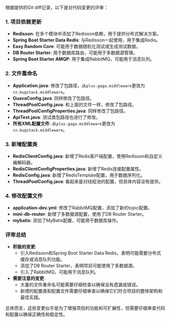 根据提供的Git diff记录，以下是对代码变更的评审：

### 1. 项目依赖更新
- **Redisson**: 在多个模块中添加了Redisson依赖，用于提供分布式解决方案。
- **Spring Boot Starter Data Redis**: 与Redisson一起使用，用于集成Redis。
- **Easy Random Core**: 可能用于数据随机化测试或生成测试数据。
- **DB Router Starter**: 用于数据库路由，可能用于多数据源管理。
- **Spring Boot Starter AMQP**: 用于集成RabbitMQ，可能用于消息队列。

### 2. 文件重命名
- **Application.java**: 修改了包路径，从`plus.gaga.middleware`更改为`cn.bugstack.middleware`。
- **GuavaConfig.java**: 同样修改了包路径。
- **ThreadPoolConfig.java**: 和上面的文件一样，修改了包路径。
- **ThreadPoolConfigProperties.java**: 同样修改了包路径。
- **ApiTest.java**: 测试类包路径也进行了修改。
- **所有XML配置文件**: 从`plus.gaga.middleware`更改为`cn.bugstack.middleware`。

### 3. 新增配置类
- **RedisClientConfig.java**: 新增了Redis客户端配置，使用Redisson和自定义编解码器。
- **RedisClientConfigProperties.java**: 新增了Redis连接配置属性。
- **RedisConfig.java**: 新增了RedisTemplate配置，用于数据序列化。
- **ThreadPoolConfig.java**: 看起来是对线程池的配置，但具体内容没有提供。

### 4. 修改配置文件
- **application-dev.yml**: 修改了RabbitMQ配置，添加了新的topic配置。
- **mini-db-router**: 新增了多数据源配置，使用了DB Router Starter。
- **mybatis**: 添加了MyBatis配置，可能用于数据库操作。

### 评审总结
- **积极的变更**:
  - 引入Redisson和Spring Boot Starter Data Redis，表明可能需要分布式缓存或消息队列功能。
  - 添加了DB Router Starter，表明项目可能使用了多数据源。
  - 引入了RabbitMQ，可能用于消息队列。
- **需要注意的变更**:
  - 大量的文件重命名可能需要仔细检查以确保没有遗漏或错误。
  - 新增的配置类和配置文件需要仔细审查以确保它们符合项目的整体架构和最佳实践。

总体而言，这些变更似乎是为了增强项目的功能和可扩展性，但需要仔细审查代码和配置以确保正确性和稳定性。